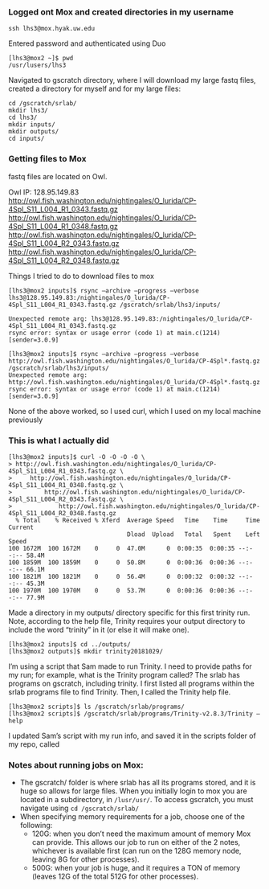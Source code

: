 ### Logged ont Mox and created directories in my username 
`ssh lhs3@mox.hyak.uw.edu` 

Entered  password and authenticated using Duo 

	[lhs3@mox2 ~]$ pwd
	/usr/lusers/lhs3

Navigated to gscratch directory, where I will download my large fastq files, created a directory for myself and for my large files: 

	cd /gscratch/srlab/ 
	mkdir lhs3/
	cd lhs3/
	mkdir inputs/
	mkdir outputs/
	cd inputs/

### Getting files to Mox 

fastq files are located on Owl. 

Owl IP: 128.95.149.83
http://owl.fish.washington.edu/nightingales/O_lurida/CP-4Spl_S11_L004_R1_0343.fastq.gz
http://owl.fish.washington.edu/nightingales/O_lurida/CP-4Spl_S11_L004_R1_0348.fastq.gz
http://owl.fish.washington.edu/nightingales/O_lurida/CP-4Spl_S11_L004_R2_0343.fastq.gz
http://owl.fish.washington.edu/nightingales/O_lurida/CP-4Spl_S11_L004_R2_0348.fastq.gz

Things I tried to do to download files to mox 

	[lhs3@mox2 inputs]$ rsync —archive —progress —verbose lhs3@128.95.149.83:/nightingales/O_lurida/CP-4Spl_S11_L004_R1_0343.fastq.gz /gscratch/srlab/lhs3/inputs/

	Unexpected remote arg: lhs3@128.95.149.83:/nightingales/O_lurida/CP-4Spl_S11_L004_R1_0343.fastq.gz
	rsync error: syntax or usage error (code 1) at main.c(1214) [sender=3.0.9]

	[lhs3@mox2 inputs]$ rsync —archive —progress —verbose http://owl.fish.washington.edu/nightingales/O_lurida/CP-4Spl*.fastq.gz /gscratch/srlab/lhs3/inputs/
	Unexpected remote arg: http://owl.fish.washington.edu/nightingales/O_lurida/CP-4Spl*.fastq.gz
	rsync error: syntax or usage error (code 1) at main.c(1214) [sender=3.0.9]

None of the above worked, so I used curl, which I used on my local machine previously  

### This is what I actually did 

	[lhs3@mox2 inputs]$ curl -O -O -O -O \
	> http://owl.fish.washington.edu/nightingales/O_lurida/CP-4Spl_S11_L004_R1_0343.fastq.gz \
	>     http://owl.fish.washington.edu/nightingales/O_lurida/CP-4Spl_S11_L004_R1_0348.fastq.gz \
	>         http://owl.fish.washington.edu/nightingales/O_lurida/CP-4Spl_S11_L004_R2_0343.fastq.gz \
	>             http://owl.fish.washington.edu/nightingales/O_lurida/CP-4Spl_S11_L004_R2_0348.fastq.gz
	  % Total    % Received % Xferd  Average Speed   Time    Time     Time  Current
	                                 Dload  Upload   Total   Spent    Left  Speed
	100 1672M  100 1672M    0     0  47.0M      0  0:00:35  0:00:35 --:--:-- 58.4M
	100 1859M  100 1859M    0     0  50.8M      0  0:00:36  0:00:36 --:--:-- 66.1M
	100 1821M  100 1821M    0     0  56.4M      0  0:00:32  0:00:32 --:--:-- 45.3M
	100 1970M  100 1970M    0     0  53.7M      0  0:00:36  0:00:36 --:--:-- 77.9M

Made a directory in my outputs/ directory specific for this first trinity run. Note, according to the help file, Trinity requires your output directory to include the word “trinity” in it (or else it will make one). 

	[lhs3@mox2 inputs]$ cd ../outputs/
	[lhs3@mox2 outputs]$ mkdir trinity20181029/

I’m using a script that Sam made to run Trinity. I need to provide paths for my run; for example, what is the Trinity program called? The srlab has programs on gscratch, including trinity. I first listed all programs within the srlab programs file to find Trinity. Then, I called the Trinity help file. 

	[lhs3@mox2 scripts]$ ls /gscratch/srlab/programs/
	[lhs3@mox2 scripts]$ /gscratch/srlab/programs/Trinity-v2.8.3/Trinity —help 

I updated Sam’s script with my run info, and saved it in the scripts folder of my repo, called []()

### Notes about running jobs on Mox: 
  * The gscratch/ folder is where srlab has all its programs stored, and it is huge so allows for large files. When you initially login to mox you are located in a subdirectory, in `/lusr/usr/`. To access gscratch, you must navigate using `cd /gscratch/srlab/`
  * When specifying memory requirements for a job, choose one of the following:  
    * 120G: when you don’t need the maximum amount of memory Mox can provide. This allows our job to run on either of the 2 notes, whichever is available first (can run on the 128G memory node, leaving 8G for other processes).   
    * 500G: when your job is huge, and it requires a TON of memory (leaves 12G of the total 512G for other processes). 

